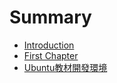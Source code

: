 # Summary

* [Introduction](README.md)
* [First Chapter](chapter1.md)
* [Ubuntu教材開發環境](ubuntujiao-cai-kai-fa-huan-jing.md)

